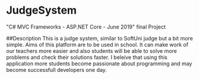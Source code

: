 # JudgeSystem
"C# MVC Frameworks - ASP.NET Core - June 2019" final Project

##Description
This is a judge system, similar to SoftUni judge but a bit more simple.
Aims of this platform are to be used in school. It can make work of our teachers more easier and also students will be
able to solve more problems and check their solutions faster. I beleive that using this application more students become
passionate about programming and may become successfull developers one day.
